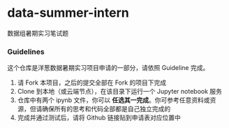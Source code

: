 # data-summer-intern
数据组暑期实习笔试题

### Guidelines

这个仓库是洋葱数据暑期实习项目申请的一部分，请依照 Guideline 完成。

1. 请 Fork 本项目，之后的提交全部在 Fork 的项目下完成
2. Clone 到本地（或云端节点），在该目录下运行一个 Jupyter notebook 服务
3. 仓库中有两个 ipynb 文件，你可以 **任选其一完成**。你可参考任意资料或资源，但请确保所有的思考和代码全部都是自己独立完成的
4. 完成并通过测试后，请将 Github 链接贴到申请表对应位置中
